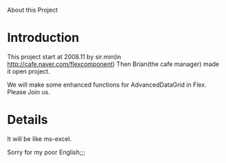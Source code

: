 About this Project

# Introduction #

This project start at 2008.11 by sir.min(in http://cafe.naver.com/flexcomponent)
Then Brian(the cafe manager) made it open project.

We will make some enhanced functions for AdvancedDataGrid in Flex.
Please Join us.



# Details #

It will be like ms-excel.



Sorry for my poor English;;;